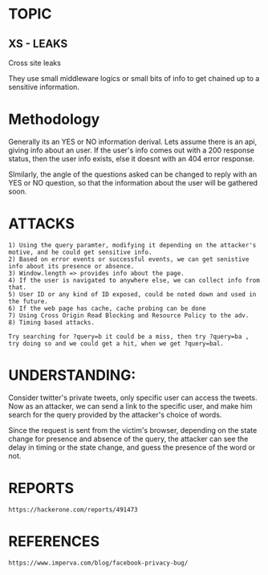 # TOPIC
## XS - LEAKS

Cross site leaks

They use small middleware logics or small bits of info to get chained up to a sensitive information.

# Methodology

Generally its an YES or NO information derival.
Lets assume there is an api, giving info about an user.
If the user's info comes out with a 200 response status, then the user info exists, else it doesnt with an 404 error response.

SImilarly, the angle of the questions asked can be changed to reply with an YES or NO question, so that the information about the user will be gathered soon.

# ATTACKS 

```
1) Using the query paramter, modifying it depending on the attacker's motive, and he could get sensitive info.
2) Based on error events or successful events, we can get senistive info about its presence or absence.
3) Window.length => provides info about the page.
4) If the user is navigated to anywhere else, we can collect info from that.
5) User ID or any kind of ID exposed, could be noted down and used in the future.
6) If the web page has cache, cache probing can be done
7) Using Cross Origin Read Blocking and Resource Policy to the adv.
8) Timing based attacks.

Try searching for ?query=b it could be a miss, then try ?query=ba , try doing so and we could get a hit, when we get ?query=bal.

```

# UNDERSTANDING:

Consider twitter's private tweets, only specific user can access the tweets.
Now as an attacker, we can send a link to the specific user, and make him search for the query provided by the attacker's choice of words.

Since the request is sent from the victim's browser, depending on the state change for presence and absence of the query, the attacker can see the delay in timing or the state change, and guess the presence of the word or not.


# REPORTS
```
https://hackerone.com/reports/491473
```

# REFERENCES
```
https://www.imperva.com/blog/facebook-privacy-bug/
```


